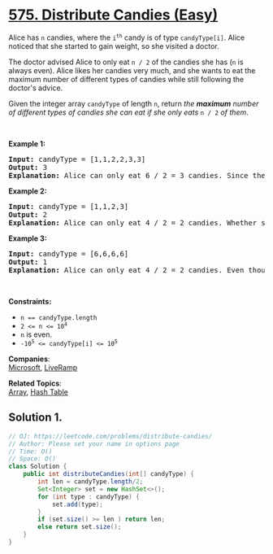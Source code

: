 # [575. Distribute Candies (Easy)](https://leetcode.com/problems/distribute-candies/)

<p>Alice has <code>n</code> candies, where the <code>i<sup>th</sup></code> candy is of type <code>candyType[i]</code>. Alice noticed that she started to gain weight, so she visited a doctor.</p>

<p>The doctor advised Alice to only eat <code>n / 2</code> of the candies she has (<code>n</code> is always even). Alice likes her candies very much, and she wants to eat the maximum number of different types of candies while still following the doctor's advice.</p>

<p>Given the integer array <code>candyType</code> of length <code>n</code>, return <em>the <strong>maximum</strong> number of different types of candies she can eat if she only eats </em><code>n / 2</code><em> of them</em>.</p>

<p>&nbsp;</p>
<p><strong>Example 1:</strong></p>

<pre><strong>Input:</strong> candyType = [1,1,2,2,3,3]
<strong>Output:</strong> 3
<strong>Explanation:</strong> Alice can only eat 6 / 2 = 3 candies. Since there are only 3 types, she can eat one of each type.
</pre>

<p><strong>Example 2:</strong></p>

<pre><strong>Input:</strong> candyType = [1,1,2,3]
<strong>Output:</strong> 2
<strong>Explanation:</strong> Alice can only eat 4 / 2 = 2 candies. Whether she eats types [1,2], [1,3], or [2,3], she still can only eat 2 different types.
</pre>

<p><strong>Example 3:</strong></p>

<pre><strong>Input:</strong> candyType = [6,6,6,6]
<strong>Output:</strong> 1
<strong>Explanation:</strong> Alice can only eat 4 / 2 = 2 candies. Even though she can eat 2 candies, she only has 1 type.
</pre>

<p>&nbsp;</p>
<p><strong>Constraints:</strong></p>

<ul>
	<li><code>n == candyType.length</code></li>
	<li><code>2 &lt;= n &lt;= 10<sup>4</sup></code></li>
	<li><code>n</code>&nbsp;is even.</li>
	<li><code>-10<sup>5</sup> &lt;= candyType[i] &lt;= 10<sup>5</sup></code></li>
</ul>

**Companies**:  
[Microsoft](https://leetcode.com/company/microsoft), [LiveRamp](https://leetcode.com/company/liveramp)

**Related Topics**:  
[Array](https://leetcode.com/tag/array/), [Hash Table](https://leetcode.com/tag/hash-table/)

## Solution 1.

```java
// OJ: https://leetcode.com/problems/distribute-candies/
// Author: Please set your name in options page
// Time: O()
// Space: O()
class Solution {
    public int distributeCandies(int[] candyType) {
        int len = candyType.length/2;
        Set<Integer> set = new HashSet<>();
        for (int type : candyType) {
            set.add(type);
        }
        if (set.size() >= len ) return len;
        else return set.size();
    }
}

```
